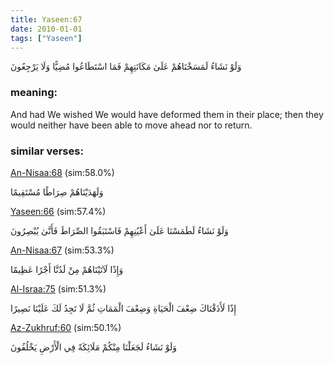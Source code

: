 ```yaml
---
title: Yaseen:67
date: 2010-01-01
tags: ["Yaseen"]
---
```

وَلَوْ نَشَاءُ لَمَسَخْنَاهُمْ عَلَىٰ مَكَانَتِهِمْ فَمَا اسْتَطَاعُوا مُضِيًّا وَلَا يَرْجِعُونَ
### meaning: 
And had We wished We would have deformed them in their place; then they would neither have been able to move ahead nor to return.
### similar verses: 

[An-Nisaa:68](/4/68) (sim:58.0%)

وَلَهَدَيْنَاهُمْ صِرَاطًا مُسْتَقِيمًا

[Yaseen:66](/36/66) (sim:57.4%)

وَلَوْ نَشَاءُ لَطَمَسْنَا عَلَىٰ أَعْيُنِهِمْ فَاسْتَبَقُوا الصِّرَاطَ فَأَنَّىٰ يُبْصِرُونَ

[An-Nisaa:67](/4/67) (sim:53.3%)

وَإِذًا لَآتَيْنَاهُمْ مِنْ لَدُنَّا أَجْرًا عَظِيمًا

[Al-Israa:75](/17/75) (sim:51.3%)

إِذًا لَأَذَقْنَاكَ ضِعْفَ الْحَيَاةِ وَضِعْفَ الْمَمَاتِ ثُمَّ لَا تَجِدُ لَكَ عَلَيْنَا نَصِيرًا

[Az-Zukhruf:60](/43/60) (sim:50.1%)

وَلَوْ نَشَاءُ لَجَعَلْنَا مِنْكُمْ مَلَائِكَةً فِي الْأَرْضِ يَخْلُفُونَ
